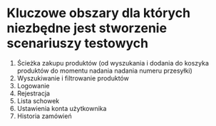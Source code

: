 # Kluczowe obszary dla których niezbędne jest stworzenie scenariuszy testowych

1. Ścieżka zakupu produktów (od wyszukania i dodania do koszyka produktów do momentu nadania nadania numeru przesyłki)
2. Wyszukiwanie i filtrowanie produktów
4. Logowanie 
5. Rejestracja
6. Lista schowek
7. Ustawienia konta użytkownika
8. Historia zamówień


